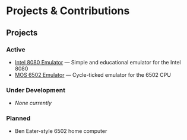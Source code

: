 # Projects & Contributions

## Projects

### Active
- [Intel 8080 Emulator](https://github.com/cdunku/8080) — Simple and educational emulator for the Intel 8080  
- [MOS 6502 Emulator](https://github.com/cdunku/m65xx) — Cycle-ticked emulator for the 6502 CPU

### Under Development
- _None currently_

### Planned
- Ben Eater-style 6502 home computer
